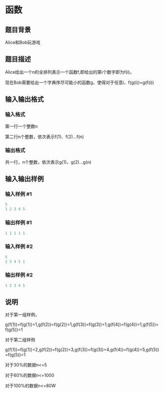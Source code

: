 # 函数

## 题目背景

Alice和Bob玩游戏

## 题目描述

Alice给出一个n的全排列表示一个函数f,即给出的第i个数字即为f(i)。

现在Bob需要给出一个字典序尽可能小的函数g，使得对于任意i，f(g(i))=g(f(i))

## 输入输出格式

### 输入格式

第一行一个整数n

第二行n个整数，依次表示f(1)、f(2)...f(n)

### 输出格式

共一行，n个整数，依次表示g(1)、g(2)...g(n)

## 输入输出样例

### 输入样例 #1

```cpp
5
1 2 3 4 5
```


### 输出样例 #1

```cpp
1 1 1 1 1
```


### 输入样例 #2

```cpp
5
2 3 4 5 1
```


### 输出样例 #2

```cpp
1 2 3 4 5
```


## 说明

对于第一组样例，

g(f(1))=f(g(1))=1,g(f(2))=f(g(2))=1,g(f(3))=f(g(3))=1,g(f(4))=f(g(4))=1,g(f(5))=f(g(5))=1

对于第二组样例

g(f(1))=f(g(1))=2,g(f(2))=f(g(2))=3,g(f(3))=f(g(3))=4,g(f(4))=f(g(4))=5,g(f(5))=f(g(5))=1

对于30%的数据n<=5

对于60%的数据n<=1000

对于100%的数据n<=80W

